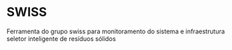 # SWISS
Ferramenta do grupo swiss para monitoramento do sistema e infraestrutura seletor inteligente de resíduos sólidos
